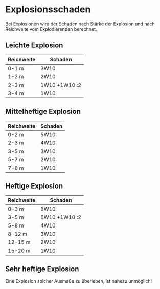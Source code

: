 # Explosionsschaden

Bei Explosionen wird der Schaden nach Stärke der Explosion und nach Reichweite vom Explodierenden berechnet.

## Leichte Explosion

| Reichweite | Schaden |
| - | - |
| 0-1 m | 3W10 |
| 1-2 m | 2W10 |
| 2-3 m | 1W10 +1W10 :2 |
| 3-4 m | 1W10 |

## Mittelheftige Explosion

| Reichweite | Schaden |
| - | - |
| 0-2 m | 5W10 |
| 2-3 m | 4W10 |
| 3-5 m | 3W10 |
| 5-7 m | 2W10 |
| 7-8 m | 1W10 |

## Heftige Explosion

| Reichweite | Schaden |
| - | - |
| 0-3 m | 8W10 |
| 3-5 m | 6W10 +1W10 :2 |
| 5-8 m | 4W10 |
| 8-12 m | 3W10 |
| 12-15 m | 2W10 |
| 15-20 m | 1W10

## Sehr heftige Explosion

Eine Explosion solcher Ausmaße zu überleben, ist nahezu unmöglich!

